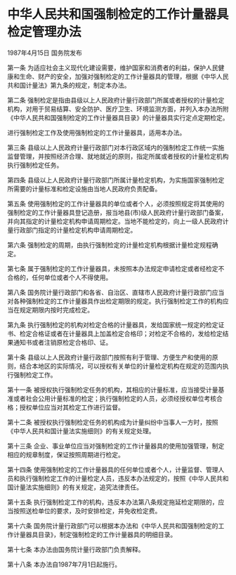 # 中华人民共和国强制检定的工作计量器具检定管理办法

1987年4月15日 国务院发布

<!-- INFO END -->

第一条 为适应社会主义现代化建设需要，维护国家和消费者的利益，保护人民健康和生命、财产的安全，加强对强制检定的工作计量器具的管理，根据《中华人民共和国计量法》第九条的规定，制定本办法。

第二条 强制检定是指由县级以上人民政府计量行政部门所属或者授权的计量检定机构，对用于贸易结算、安全防护、医疗卫生、环境监测方面，并列入本办法所附《中华人民共和国强制检定的工作计量器具目录》的计量器具实行定点定期检定。

进行强制检定工作及使用强制检定的工作计量器具，适用本办法。

第三条 县级以上人民政府计量行政部门对本行政区域内的强制检定工作统一实施监督管理，并按照经济合理、就地就近的原则，指定所属或者授权的计量检定机构执行强制检定任务。

第四条 县级以上人民政府计量行政部门所属计量检定机构，为实施国家强制检定所需要的计量标准和检定设施由当地人民政府负责配备。

第五条 使用强制检定的工作计量器具的单位或者个人，必须按照规定将其使用的强制检定的工作计量器具登记造册，报当地县(市)级人民政府计量行政部门备案，并向其指定的计量检定机构申请周期检定。当地不能检定的，向上一级人民政府计量行政部门指定的计量检定机构申请周期检定。

第六条 强制检定的周期，由执行强制检定的计量检定机构根据计量检定规程确定。

第七条 属于强制检定的工作计量器具，未按照本办法规定申请检定或者经检定不合格的，任何单位或者个人不得使用。

第八条 国务院计量行政部门和各省、自治区、直辖市人民政府计量行政部门应当对各种强制检定的工作计量器具作出检定期限的规定。执行强制检定工作的机构应当在规定期限内按时完成检定。

第九条 执行强制检定的机构对检定合格的计量器具，发给国家统一规定的检定证书、检定合格证或者在计量器具上加盖检定合格印；对检定不合格的，发给检定结果通知书或者注销原检定合格印、证。

第十条 县级以上人民政府计量行政部门按照有利于管理、方便生产和使用的原则，结合本地区的实际情况，可以授权有关单位的计量检定机构在规定的范围内执行强制检定工作。

第十一条 被授权执行强制检定任务的机构，其相应的计量标准，应当接受计量基准或者社会公用计量标准的检定；执行强制检定的人员，必须经授权单位考核合格；授权单位应当对其检定工作进行监督。

第十二条 被授权执行强制检定任务的机构成为计量纠纷中当事人一方时，按照《中华人民共和国计量法实施细则》的有关规定处理。

第十三条 企业、事业单位应当对强制检定的工作计量器具的使用加强管理，制定相应的规章制度，保证按照周期进行检定。

第十四条 使用强制检定的工作计量器具的任何单位或者个人，计量监督、管理人员和执行强制检定工作的计量检定人员，违反本办法规定的，按照《中华人民共和国计量法实施细则》的有关规定，追究法律责任。

第十五条 执行强制检定工作的机构，违反本办法第八条规定拖延检定期限的，应当按照送检单位的要求，及时安排检定，并免收检定费。

第十六条 国务院计量行政部门可以根据本办法和《中华人民共和国强制检定的工作计量器具目录》，制定强制检定的工作计量器具的明细目录。

第十七条 本办法由国务院计量行政部门负责解释。

第十八条 本办法自1987年7月1日起施行。


